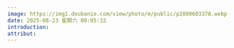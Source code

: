 ```yaml
---
image: https://img1.doubanio.com/view/photo/m/public/p2880603378.webp
date: 2025-08-23 星期六 00:05:32
introduction:
attribut:
---
```

